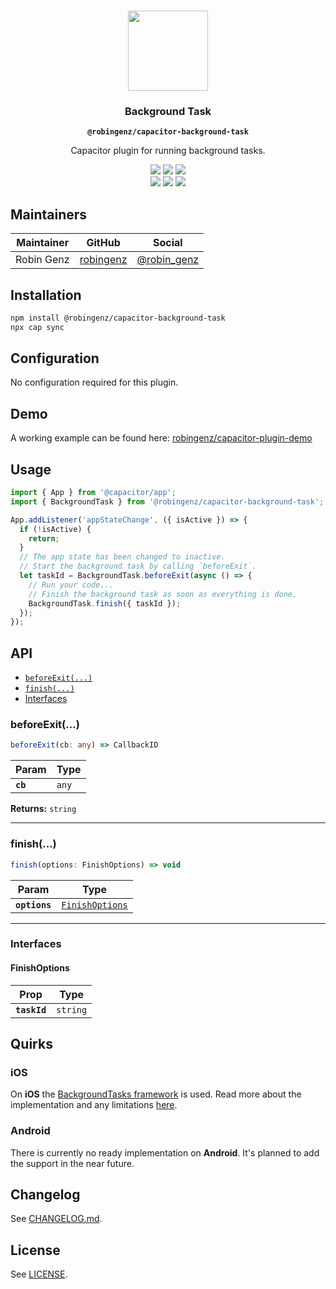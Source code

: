<p align="center"><br><img src="https://user-images.githubusercontent.com/236501/85893648-1c92e880-b7a8-11ea-926d-95355b8175c7.png" width="128" height="128" /></p>
<h3 align="center">Background Task</h3>
<p align="center"><strong><code>@robingenz/capacitor-background-task</code></strong></p>
<p align="center">
  Capacitor plugin for running background tasks. 
</p>

<p align="center">
  <img src="https://img.shields.io/maintenance/yes/2021?style=flat-square" />
  <a href="https://github.com/robingenz/capacitor-background-task/actions?query=workflow%3A%22CI%22"><img src="https://img.shields.io/github/workflow/status/robingenz/capacitor-background-task/CI/main?style=flat-square" /></a>
  <a href="https://www.npmjs.com/package/@robingenz/capacitor-background-task"><img src="https://img.shields.io/npm/l/@robingenz/capacitor-background-task?style=flat-square" /></a>
<br>
  <a href="https://www.npmjs.com/package/@robingenz/capacitor-background-task"><img src="https://img.shields.io/npm/dw/@robingenz/capacitor-background-task?style=flat-square" /></a>
  <a href="https://www.npmjs.com/package/@robingenz/capacitor-background-task"><img src="https://img.shields.io/npm/v/@robingenz/capacitor-background-task?style=flat-square" /></a>
<!-- ALL-CONTRIBUTORS-BADGE:START - Do not remove or modify this section -->
<a href="#contributors-"><img src="https://img.shields.io/badge/all%20contributors-1-orange?style=flat-square" /></a>
<!-- ALL-CONTRIBUTORS-BADGE:END -->
</p>

## Maintainers

| Maintainer | GitHub                                    | Social                                        |
| ---------- | ----------------------------------------- | --------------------------------------------- |
| Robin Genz | [robingenz](https://github.com/robingenz) | [@robin_genz](https://twitter.com/robin_genz) |

## Installation

```bash
npm install @robingenz/capacitor-background-task
npx cap sync
```

## Configuration

No configuration required for this plugin.

## Demo

A working example can be found here: [robingenz/capacitor-plugin-demo](https://github.com/robingenz/capacitor-plugin-demo)

## Usage

```typescript
import { App } from '@capacitor/app';
import { BackgroundTask } from '@robingenz/capacitor-background-task';

App.addListener('appStateChange', ({ isActive }) => {
  if (!isActive) {
    return;
  }
  // The app state has been changed to inactive.
  // Start the background task by calling `beforeExit`.
  let taskId = BackgroundTask.beforeExit(async () => {
    // Run your code...
    // Finish the background task as soon as everything is done.
    BackgroundTask.finish({ taskId });
  });
});
```

## API

<docgen-index>

- [`beforeExit(...)`](#beforeexit)
- [`finish(...)`](#finish)
- [Interfaces](#interfaces)

</docgen-index>

<docgen-api>
<!--Update the source file JSDoc comments and rerun docgen to update the docs below-->

### beforeExit(...)

```typescript
beforeExit(cb: any) => CallbackID
```

| Param    | Type             |
| -------- | ---------------- |
| **`cb`** | <code>any</code> |

**Returns:** <code>string</code>

---

### finish(...)

```typescript
finish(options: FinishOptions) => void
```

| Param         | Type                                                    |
| ------------- | ------------------------------------------------------- |
| **`options`** | <code><a href="#finishoptions">FinishOptions</a></code> |

---

### Interfaces

#### FinishOptions

| Prop         | Type                |
| ------------ | ------------------- |
| **`taskId`** | <code>string</code> |

</docgen-api>

## Quirks

### iOS

On **iOS** the [BackgroundTasks framework](https://developer.apple.com/documentation/backgroundtasks) is used.
Read more about the implementation and any limitations [here](https://developer.apple.com/documentation/uikit/app_and_environment/scenes/preparing_your_ui_to_run_in_the_background/extending_your_app_s_background_execution_time).

### Android

There is currently no ready implementation on **Android**.
It's planned to add the support in the near future.

## Changelog

See [CHANGELOG.md](https://github.com/robingenz/capacitor-background-task/blob/master/CHANGELOG.md).

## License

See [LICENSE](https://github.com/robingenz/capacitor-background-task/blob/master/LICENSE).
